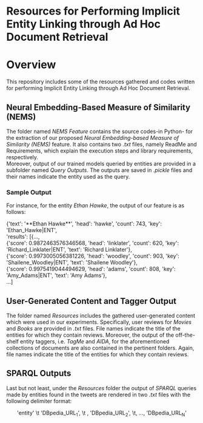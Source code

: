 # Resources for Performing Implicit Entity Linking through Ad Hoc Document Retrieval

# Overview
This repository includes some of the resources gathered and codes written for performing Implicit Entity Linking through Ad Hoc Document Retrieval.

## Neural Embedding-Based Measure of Similarity (NEMS)
The folder named *NEMS Feature* contains the source codes-in Python- for the extraction of our proposed *Neural Embedding-based Measure of Similarity (NEMS)* feature. It also contains two *.txt* files, namely ReadMe and Requirements, which explain the execution steps and library requirements, respectively.<br>
Moreover, output of our trained models queried by entities are provided in a subfolder named *Query Outputs*. The outputs are saved in *.pickle* files and their names indicate the entity used as the query.

### Sample Output
For instance, for the entity *Ethan Hawke*, the output of our feature is as follows: 
<p allign="center">
{'text': '**Ethan Hawke**', 'head': 'hawke', 'count': 743, 'key': 'Ethan_Hawke|ENT', <br>
'results': [{...,<br>
{'score': 0.9872463576346568, 'head': 'linklater', 'count': 620, 'key': 'Richard_Linklater|ENT', 'text': 'Richard Linklater'}, <br> 
{'score': 0.9973005056381226, 'head': 'woodley', 'count': 903, 'key': 'Shailene_Woodley|ENT', 'text': 'Shailene Woodley'}, <br>
{'score': 0.9975419044494629, 'head': 'adams', 'count': 808, 'key': 'Amy_Adams|ENT', 'text': 'Amy Adams'}, <br>
...]<br>
</p>

## User-Generated Content and Tagger Output
The folder named *Resources* includes the gathered user-generated content which were used in our experiments. Specifically, user reviews for *Movies* and *Books* are provided in *.txt* files. File names indicate the title of the entities for which they contain reviews. Moreover, the output of the off-the-shelf entity taggers, i.e. *TagMe* and *AIDA*, for the aforementioned collections of documents are also contained in the pertinent folders. Again, file names indicate the title of the entities for which they contain reviews.

## SPARQL Outputs
Last but not least, under the *Resources* folder the output of *SPARQL* queries made by entities found in the tweets are rendered in two *.txt* files with the following delimiter format: 


<p align="center">
'entity' \t 'DBpedia_URL<sub>1</sub>', \t , 'DBpedia_URL<sub>2</sub>', \t, ..., 'DBpedia_URL<sub>N</sub>'
</p>



